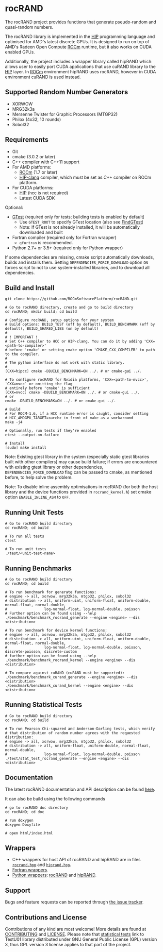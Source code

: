 # rocRAND

The rocRAND project provides functions that generate pseudo-random and quasi-random numbers.

The rocRAND library is implemented in the [HIP](https://github.com/ROCm-Developer-Tools/HIP)
programming language and optimised for AMD's latest discrete GPUs. It is designed to run on top
of AMD's Radeon Open Compute [ROCm](https://rocm.github.io/) runtime, but it also works on
CUDA enabled GPUs.

Additionally, the project includes a wrapper library called hipRAND which allows user to easily port
CUDA applications that use cuRAND library to the [HIP](https://github.com/ROCm-Developer-Tools/HIP)
layer. In [ROCm](https://rocm.github.io/) environment hipRAND uses rocRAND, however in CUDA
environment cuRAND is used instead.

## Supported Random Number Generators

* XORWOW
* MRG32k3a
* Mersenne Twister for Graphic Processors (MTGP32)
* Philox (4x32, 10 rounds)
* Sobol32

## Requirements

* Git
* cmake (3.0.2 or later)
* C++ compiler with C++11 support
* For AMD platforms:
  * [ROCm](https://rocm.github.io/install.html) (1.7 or later)
  * [HIP-clang](https://github.com/ROCm-Developer-Tools/HIP/blob/master/INSTALL.md#hip-clang) compiler, which must be
    set as C++ compiler on ROCm platform.
* For CUDA platforms:
  * [HIP](https://github.com/ROCm-Developer-Tools/HIP) (hcc is not required)
  * Latest CUDA SDK

Optional:

* [GTest](https://github.com/google/googletest) (required only for tests; building tests is enabled by default)
  * Use `GTEST_ROOT` to specify GTest location (also see [FindGTest](https://cmake.org/cmake/help/latest/module/FindGTest.html))
  * Note: If GTest is not already installed, it will be automatically downloaded and built
* Fortran compiler (required only for Fortran wrapper)
  * `gfortran` is recommended.
* Python 2.7+ or 3.5+ (required only for Python wrapper)

If some dependencies are missing, cmake script automatically downloads, builds and
installs them. Setting `DEPENDENCIES_FORCE_DOWNLOAD` option `ON` forces script to
not to use system-installed libraries, and to download all dependencies.

## Build and Install

```
git clone https://github.com/ROCmSoftwarePlatform/rocRAND.git

# Go to rocRAND directory, create and go to build directory
cd rocRAND; mkdir build; cd build

# Configure rocRAND, setup options for your system
# Build options: BUILD_TEST (off by default), BUILD_BENCHMARK (off by default), BUILD_SHARED_LIBS (on by default)
#
# ! IMPORTANT !
# Set C++ compiler to HCC or HIP-clang. You can do it by adding 'CXX=<path-to-compiler>'
# before 'cmake' or setting cmake option 'CMAKE_CXX_COMPILER' to path to the compiler.
#
# The python interface do not work with static library.
#
[CXX=hipcc] cmake -DBUILD_BENCHMARK=ON ../. # or cmake-gui ../.

# To configure rocRAND for Nvidia platforms, 'CXX=<path-to-nvcc>', `CXX=nvcc` or omitting the flag
# entirely before 'cmake' is sufficient
[CXX=nvcc] cmake -DBUILD_BENCHMARK=ON ../. # or cmake-gui ../.
# or
cmake -DBUILD_BENCHMARK=ON ../. # or cmake-gui ../.

# Build
# For ROCM-1.6, if a HCC runtime error is caught, consider setting
# HCC_AMDGPU_TARGET=<arch> in front of make as a workaround
make -j4

# Optionally, run tests if they're enabled
ctest --output-on-failure

# Install
[sudo] make install
```

Note: Existing gtest library in the system (especially static gtest libraries built with other compilers)
may cause build failure; if errors are encountered with existing gtest library or other dependencies,
`DEPENDENCIES_FORCE_DOWNLOAD` flag can be passed to cmake, as mentioned before, to help solve the problem.

Note: To disable inline assembly optimisations in rocRAND (for both the host library and
the device functions provided in `rocrand_kernel.h`) set cmake option `ENABLE_INLINE_ASM`
to `OFF`.

## Running Unit Tests

```
# Go to rocRAND build directory
cd rocRAND; cd build

# To run all tests
ctest

# To run unit tests
./test/<unit-test-name>
```

## Running Benchmarks

```
# Go to rocRAND build directory
cd rocRAND; cd build

# To run benchmark for generate functions:
# engine -> all, xorwow, mrg32k3a, mtgp32, philox, sobol32
# distribution -> all, uniform-uint, uniform-float, uniform-double, normal-float, normal-double,
#                 log-normal-float, log-normal-double, poisson
# Further option can be found using --help
./benchmark/benchmark_rocrand_generate --engine <engine> --dis <distribution>

# To run benchmark for device kernel functions:
# engine -> all, xorwow, mrg32k3a, mtgp32, philox, sobol32
# distribution -> all, uniform-uint, uniform-float, uniform-double, normal-float, normal-double,
#                 log-normal-float, log-normal-double, poisson, discrete-poisson, discrete-custom
# further option can be found using --help
./benchmark/benchmark_rocrand_kernel --engine <engine> --dis <distribution>

# To compare against cuRAND (cuRAND must be supported):
./benchmark/benchmark_curand_generate --engine <engine> --dis <distribution>
./benchmark/benchmark_curand_kernel --engine <engine> --dis <distribution>
```

## Running Statistical Tests

```
# Go to rocRAND build directory
cd rocRAND; cd build

# To run Pearson Chi-squared and Anderson-Darling tests, which verify
# that distribution of random number agrees with the requested distribution:
# engine -> all, xorwow, mrg32k3a, mtgp32, philox, sobol32
# distribution -> all, uniform-float, uniform-double, normal-float, normal-double,
#                 log-normal-float, log-normal-double, poisson
./test/stat_test_rocrand_generate --engine <engine> --dis <distribution>
```

## Documentation
The latest rocRAND documentation and API description can be found [here](https://rocrand.readthedocs.io/en/latest/).

It can also be build using the following commands
```
# go to rocRAND doc directory
cd rocRAND; cd doc

# run doxygen
doxygen Doxyfile

# open html/index.html

```

## Wrappers

* C++ wrappers for host API of rocRAND and hipRAND are in files [`rocrand.hpp`](./library/include/rocrand.hpp)
and [`hiprand.hpp`](./library/include/hiprand.hpp).
* [Fortran wrappers](./library/src/fortran/).
* [Python wrappers](./python/): [rocRAND](./python/rocrand) and [hipRAND](./python/hiprand).

## Support

Bugs and feature requests can be reported through [the issue tracker](https://github.com/ROCmSoftwarePlatform/rocRAND/issues).

## Contributions and License

Contributions of any kind are most welcome! More details are found at [CONTRIBUTING](./CONTRIBUTING.md)
and [LICENSE](./LICENSE.txt). Please note that [statistical tests](./test/crush) link to TestU01 library
distributed under GNU General Public License (GPL) version 3, thus GPL version 3 license applies to
that part of the project.
